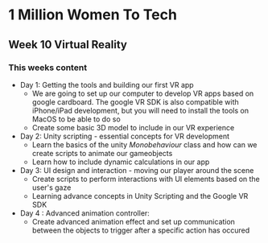 
# 1 Million Women To Tech 

## Week 10 Virtual Reality

### This weeks content

* Day 1: Getting the tools and building our first VR app
	* We are going to set up our computer to develop VR apps based on google cardboard. The google VR SDK is also compatible with iPhone/iPad development, but you will need to install the tools on  MacOS to be able to do so
	* Create some basic 3D model to include in our VR experience
* Day 2: Unity scripting - essential concepts for VR development
	* Learn the basics of the unity *Monobehaviour* class and how can we create scripts to animate our gameobjects
	* Learn how to include dynamic calculations in our app
* Day 3: UI design and interaction - moving our player around the scene
	* Create scripts to perform interactions with UI elements based on the user's gaze
	* Learning advance concepts in Unity Scripting and the Google VR SDK
* Day 4 : Advanced animation controller:
	* Create advanced animation effect and set up communication between the objects to trigger after a specific action has occured 

